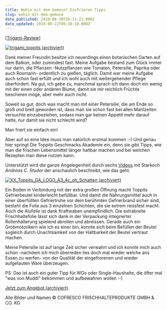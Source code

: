 ```yaml
---
title: Wohin mit dem Gemüse? Einfrieren Tipps
slug: wohin-mit-dem-gemuse
date_published: 2010-08-30T20:11:22.000Z
date_updated: 2018-08-22T09:38:18.000Z
---
```


[[Trigami-Review](http://www.trigami.com/?blog=http://thafaker.de)]

[![trigami_toppits](//picdump.thafaker.de/2010/08/trigami_toppits.jpg) (archiviert)](http://web.archive.org/web/20100902043805/http://www.toppits-geschmacks-akademie.de:80/)

Dank meiner Freundin besitze ich neuerdings einen botanischen Garten auf dem Balkon, oder zumindest fast. Meine Aufgabe bestand zum Glück immer nur darin, die Pflanzen -Nutzpflanzen wie Tomaten, Petersilie, Paprika oder auch Rosmarin- ordentlich zu gießen, täglich. Damit war meine Aufgabe auch schon fast erfüllt und ich wohl auch mit weitergehender Pflege überfordert. Na gut, ich gebe zu, manchmal sprach ich dann doch ein wenig mit der einen oder anderen Blume, damit sie mir reichlich Früchte bescheren möge, aber mehr auch nicht.

Soweit so gut, doch was macht man mit einer Petersilie, die am Ende so groß und breit geworden ist, dass man sie schon fast bei allen Mahlzeiten versuchte einzubeziehen, sodass man gar keinen Appetit mehr darauf hatte, nur damit sie nicht schlecht wird?

Man friert sie einfach ein!

Aber auf so eine Idee muss man natürlich erstmal kommen :-) Und genau hier springt Die Toppits Geschmacks Akademie ein, denn sie gibt Tipps, wie man die frischen Lebensmittel länger haltbar machen und bei welchen Rezepten man diese nutzen kann.

Unterstützt wird die ganze Angelegenheit durch sechs [Videos](http://www.youtube.com/toppits) mit Starkoch *Andreas C. Studer* der anschaulich beschreibt, wie das geht.

[![XX_Toppits_GA_LOGO_A3_4c_oh_Schatten](//picdump.thafaker.de/2010/08/Toppits_4c_TGA_Logo3ok.jpg) (archiviert)](http://web.archive.org/web/20100902043805/http://www.toppits-geschmacks-akademie.de:80/)

Ein Boden in Verbindung mit der extra großen Öffnung macht Toppits Gefrierbeutel kinderleicht befüllbar. Und damit die Nahrungsmittel auch in einer überfüllten Gefriertruhe vor dem berühmten Gefrierbrand sicher sind, besteht die Folie aus 3 einzelnen Schichten, die sie extrem reissfest macht. Auch die Alufolie ist dank Kraftwaben unempfindlich. Die extrabreite Frischhaltefolie lässt sich dank in der Verpackung integrierter Rollenhalterung spielend abrollen und abreissen. Gerade auch ein Grobmotorikern wie ich es einer bin, konnte sich beim Befüllen der Beutel sogleich durch Unachtsamkeit von der Haltbarkeit der Beutel vertraut machen.

Meine Petersilie ist auf lange Zeit sicher verwahrt und ich konnte mich auch schon -nachdem ich mich überreden lies doch mal wieder welche ans Essen zu werfen- von der Qualität der eingefrorenen und wieder aufgetauten Ware überzeugen.

PS: Das ist auch ein guter Tipp für WGs oder Single-Haushalte, die öfter mal "was von Muddi" bekommen und aufbewahren wollen :-)

[Jetzt zum Angebot (archiviert)](http://web.archive.org/web/20100902043805/http://www.toppits-geschmacks-akademie.de:80/).

Alle Bilder und Namen © COFRESCO FRISCHHALTEPRODUKTE GMBH & CO. KG
